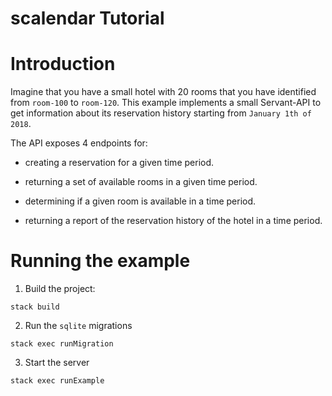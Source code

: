 # scalendar Tutorial


# Introduction

Imagine that you have a small hotel with 20 rooms that you have identified from
`room-100` to `room-120`. This example implements a small Servant-API to get
information about its reservation history starting from `January 1th of 2018`.

The API exposes 4 endpoints for:

- creating a reservation for a given time period.

- returning a set of available rooms in a given time period.

- determining if a given room is available in a time period.

- returning a report of the reservation history of the hotel in a time period.


# Running the example

1. Build the project:

```
stack build
```

2. Run the `sqlite` migrations

```
stack exec runMigration
```

3. Start the server
```
stack exec runExample
```